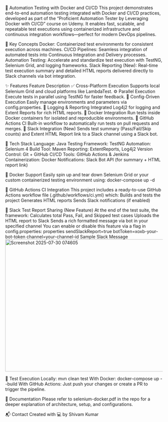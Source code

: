 🚀 Automation Testing with Docker and CI/CD
This project demonstrates end-to-end automation testing integrated with Docker and CI/CD practices, developed as part of the “Proficient Automation Tester by Leveraging Docker with CI/CD” course on Udemy.
It enables fast, scalable, and repeatable test executions using containerized infrastructure and continuous integration workflows—perfect for modern DevOps pipelines.

🧠 Key Concepts
Docker: Containerized test environments for consistent execution across machines.
CI/CD Pipelines: Seamless integration of automated tests into Continuous Integration and Delivery processes.
Automation Testing: Accelerate and standardize test execution with TestNG, Selenium Grid, and logging frameworks.
Slack Reporting (New): Real-time test execution summary and detailed HTML reports delivered directly to Slack channels via bot integration.

✨ Features
Feature	Description
✅ Cross-Platform Execution	Supports local Selenium Grid and cloud platforms like LambdaTest.
⚙️ Parallel Execution	Execute tests in parallel using TestNG for faster feedback.
📜 Config-Driven Execution	Easily manage environments and parameters via config.properties.
🧪 Logging & Reporting	Integrated Log4j2 for logging and Extent Reports for rich HTML reports.
🐳 Docker Integration	Run tests inside Docker containers for isolated and reproducible environments.
🔄 GitHub Actions CI	Built-in workflow to automatically run tests on pull requests and merges.
📣 Slack Integration (New)	Sends test summary (Pass/Fail/Skip counts) and Extent HTML Report link to a Slack channel using a Slack bot.

🧰 Tech Stack
Language: Java
Testing Framework: TestNG
Automation: Selenium 4
Build Tool: Maven
Reporting: ExtentReports, Log4j2
Version Control: Git + GitHub
CI/CD Tools: GitHub Actions & Jenkins
Containerization: Docker
Notifications: Slack Bot API (for summary + HTML report link)

🐳 Docker Support
Easily spin up and tear down Selenium Grid or your custom containerized testing environment using:
docker-compose up -d

🔄 GitHub Actions CI Integration
This project includes a ready-to-use GitHub Actions workflow file (.github/workflows/ci.yml) which:
Builds and tests the project
Generates HTML reports
Sends Slack notifications (if enabled)

📢 Slack Test Report Sharing (New Feature)
At the end of the test suite, the framework:
Calculates total Pass, Fail, and Skipped test cases
Uploads the HTML report to Slack
Sends a rich formatted message via bot in your specified channel
You can enable or disable this feature via a flag in config.properties:
properties
sendSlackReport=true
botToken=xoxb-your-bot-token
channel=your-channel-id
Sample Slack Message
<img width="1485" height="422" alt="Screenshot 2025-07-30 074605" src="https://github.com/user-attachments/assets/62484ea3-f074-45c1-a90c-e1cd9aed3902" />

🧪 Test Execution
Locally:
mvn clean test
With Docker:
docker-compose up --build
With GitHub Actions:
Just push your changes or create a PR to trigger the pipeline.

📄 Documentation
Please refer to selenium-docker.pdf in the repo for a deeper explanation of architecture, setup, and configurations.

📬 Contact
Created with 💻 by Shivam Kumar
